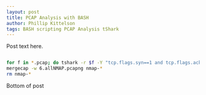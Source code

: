 ```yaml
---
layout: post
title: PCAP Analysis with BASH
author: Phillip Kittelson
tags: BASH scripting PCAP Analysis tShark
---
```


Post text here.

```BASH

for f in *.pcap; do tshark -r $f -Y "tcp.flags.syn==1 and tcp.flags.ack==0 and tcp.window_size<=1024" -w nmap-$f; done
mergecap -w 6.allNMAP.pcapng nmap-*
rm nmap-*

```


Bottom of post
